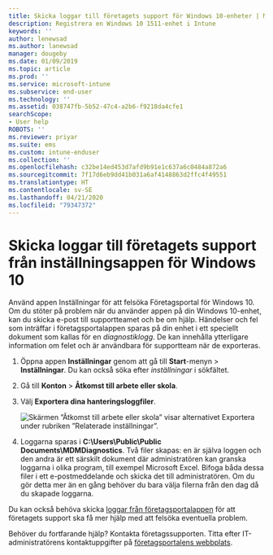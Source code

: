 ```yaml
---
title: Skicka loggar till företagets support för Windows 10-enheter | Microsoft Docs
description: Registrera en Windows 10 1511-enhet i Intune
keywords: ''
author: lenewsad
ms.author: lanewsad
manager: dougeby
ms.date: 01/09/2019
ms.topic: article
ms.prod: ''
ms.service: microsoft-intune
ms.subservice: end-user
ms.technology: ''
ms.assetid: 038747fb-5b52-47c4-a2b6-f9218da4cfe1
searchScope:
- User help
ROBOTS: ''
ms.reviewer: priyar
ms.suite: ems
ms.custom: intune-enduser
ms.collection: ''
ms.openlocfilehash: c32be14ed453d7afd9b91e1c637a6c0484a872a6
ms.sourcegitcommit: 7f17d6eb9dd41b031a6af4148863d2ffc4f49551
ms.translationtype: HT
ms.contentlocale: sv-SE
ms.lasthandoff: 04/21/2020
ms.locfileid: "79347372"
---
```

# <a name="send-logs-to-your-company-support-from-the-settings-app-for-windows-10"></a>Skicka loggar till företagets support från inställningsappen för Windows 10

Använd appen Inställningar för att felsöka Företagsportal för Windows 10. Om du stöter på problem när du använder appen på din Windows 10-enhet, kan du skicka e-post till supportteamet och be om hjälp. Händelser och fel som inträffar i företagsportalappen sparas på din enhet i ett speciellt dokument som kallas för en _diagnostiklogg_. De kan innehålla ytterligare information om felet och är användbara för supportteam när de exporteras.

1. Öppna appen **Inställningar** genom att gå till **Start**-menyn > **Inställningar**. Du kan också söka efter *inställningar* i sökfältet.
2. Gå till **Konton** > **Åtkomst till arbete eller skola**.
3. Välj **Exportera dina hanteringsloggfiler**.

   ![Skärmen ”Åtkomst till arbete eller skola” visar alternativet Exportera under rubriken ”Relaterade inställningar”.](./media/w10-export-logs.png)

4. Loggarna sparas i **C:\Users\Public\Public Documents\MDMDiagnostics**. Två filer skapas: en är själva loggen och den andra är ett särskilt dokument där administratören kan granska loggarna i olika program, till exempel Microsoft Excel. Bifoga båda dessa filer i ett e-postmeddelande och skicka det till administratören. Om du gör detta mer än en gång behöver du bara välja filerna från den dag då du skapade loggarna. 

Du kan också behöva skicka [loggar från företagsportalappen](send-logs-to-your-it-admin-cp-windows.md) för att företagets support ska få mer hjälp med att felsöka eventuella problem. 

Behöver du fortfarande hjälp? Kontakta företagssupporten. Titta efter IT-administratörens kontaktuppgifter på [företagsportalens webbplats](https://go.microsoft.com/fwlink/?linkid=2010980).
